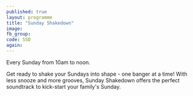 ```yaml
---
published: true
layout: programme
title: "Sunday Shakedown"
image:
fb_group:
code: SSD
again:
---
```


Every Sunday from 10am to noon.

Get ready to shake your Sundays into shape - one banger at a time! With less snooze and more grooves, Sunday Shakedown offers the perfect soundtrack to kick-start your family's Sunday.
